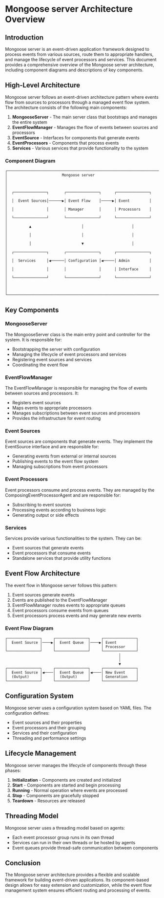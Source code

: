 # Mongoose server Architecture Overview

## Introduction

Mongoose server is an event-driven application framework designed to process events from various sources, route them to
appropriate handlers, and manage the lifecycle of event processors and services. This document provides a comprehensive
overview of the Mongoose server architecture, including component diagrams and descriptions of key components.

## High-Level Architecture

Mongoose server follows an event-driven architecture pattern where events flow from sources to processors through a
managed event flow system. The architecture consists of the following main components:

1. **MongooseServer** - The main server class that bootstraps and manages the entire system
2. **EventFlowManager** - Manages the flow of events between sources and processors
3. **EventSource** - Interfaces for components that generate events
4. **EventProcessors** - Components that process events
5. **Services** - Various services that provide functionality to the system

### Component Diagram

```
┌─────────────────────────────────────────────────────────────────────┐
│                         Mongoose server                             │
│                                                                     │
│  ┌───────────────┐       ┌───────────────┐      ┌───────────────┐   │
│  │  Event Sources│──────▶│ Event Flow    │─────▶│ Event         │   │
│  │               │       │ Manager       │      │ Processors    │   │
│  └───────────────┘       └───────────────┘      └───────────────┘   │
│          ▲                       │                      │           │
│          │                       │                      │           │
│          │                       ▼                      │           │
│  ┌───────────────┐       ┌───────────────┐      ┌───────────────┐   │
│  │  Services     │◀──────│ Configuration │◀─────│ Admin         │   │
│  │               │       │               │      │ Interface     │   │
│  └───────────────┘       └───────────────┘      └───────────────┘   │
│                                                                     │
└─────────────────────────────────────────────────────────────────────┘
```

## Key Components

### MongooseServer

The MongooseServer class is the main entry point and controller for the system. It is responsible for:

- Bootstrapping the server with configuration
- Managing the lifecycle of event processors and services
- Registering event sources and services
- Coordinating the event flow

### EventFlowManager

The EventFlowManager is responsible for managing the flow of events between sources and processors. It:

- Registers event sources
- Maps events to appropriate processors
- Manages subscriptions between event sources and processors
- Provides the infrastructure for event routing

### Event Sources

Event sources are components that generate events. They implement the EventSource interface and are responsible for:

- Generating events from external or internal sources
- Publishing events to the event flow system
- Managing subscriptions from event processors

### Event Processors

Event processors consume and process events. They are managed by the ComposingEventProcessorAgent and are responsible
for:

- Subscribing to event sources
- Processing events according to business logic
- Generating output or side effects

### Services

Services provide various functionalities to the system. They can be:

- Event sources that generate events
- Event processors that consume events
- Standalone services that provide utility functions

## Event Flow Architecture

The event flow in Mongoose server follows this pattern:

1. Event sources generate events
2. Events are published to the EventFlowManager
3. EventFlowManager routes events to appropriate queues
4. Event processors consume events from queues
5. Event processors process events and may generate new events

### Event Flow Diagram

```
┌───────────────┐     ┌───────────────┐     ┌───────────────┐
│  Event Source │────▶│  Event Queue  │────▶│ Event         │
│               │     │               │     │ Processor     │
└───────────────┘     └───────────────┘     └───────────────┘
                                                    │
                                                    │
                                                    ▼
┌───────────────┐     ┌───────────────┐     ┌───────────────┐
│  Event Source │◀────│  Event Queue  │◀────│ New Event     │
│  (Output)     │     │  (Output)     │     │ Generation    │
└───────────────┘     └───────────────┘     └───────────────┘
```

## Configuration System

Mongoose server uses a configuration system based on YAML files. The configuration defines:

- Event sources and their properties
- Event processors and their grouping
- Services and their configuration
- Threading and performance settings

## Lifecycle Management

Mongoose server manages the lifecycle of components through these phases:

1. **Initialization** - Components are created and initialized
2. **Start** - Components are started and begin processing
3. **Running** - Normal operation where events are processed
4. **Stop** - Components are gracefully stopped
5. **Teardown** - Resources are released

## Threading Model

Mongoose server uses a threading model based on agents:

- Each event processor group runs in its own thread
- Services can run in their own threads or be hosted by agents
- Event queues provide thread-safe communication between components

## Conclusion

The Mongoose server architecture provides a flexible and scalable framework for building event-driven applications. Its
component-based design allows for easy extension and customization, while the event flow management system ensures
efficient routing and processing of events.
